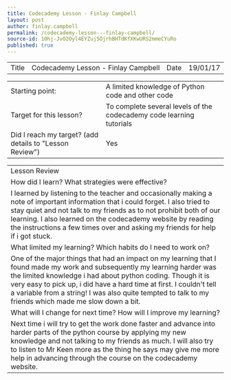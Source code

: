 ```yaml
---
title: Codecademy Lesson - Finlay Campbell
layout: post
author: finlay.campbell
permalink: /codecademy-lesson---finlay-campbell/
source-id: 10hj-JvO2Oyl4EYZuj5OjrhBHTdKfXKwURS2mmeCYuRo
published: true
---
```

<table>
  <tr>
    <td>Title</td>
    <td>Codecademy Lesson - Finlay Campbell</td>
    <td>Date</td>
    <td>19/01/17</td>
  </tr>
</table>


<table>
  <tr>
    <td>Starting point:</td>
    <td>A limited knowledge of Python code and other code</td>
  </tr>
  <tr>
    <td>Target for this lesson?</td>
    <td>To complete several levels of the codecademy code learning tutorials</td>
  </tr>
  <tr>
    <td>Did I reach my target? 
(add details to "Lesson Review")</td>
    <td>Yes</td>
  </tr>
</table>


<table>
  <tr>
    <td>Lesson Review</td>
  </tr>
  <tr>
    <td>How did I learn? What strategies were effective? </td>
  </tr>
  <tr>
    <td>I learned by listening to the teacher and occasionally making a note of important information that i could forget. I also tried to stay quiet and not talk to my friends as to not prohibit both of our learning. I also learned on the codecademy website by reading the instructions a few times over and asking my friends for help if i got stuck.</td>
  </tr>
  <tr>
    <td>What limited my learning? Which habits do I need to work on? </td>
  </tr>
  <tr>
    <td>One of the major things that had an impact on my learning that I found made my work and subsequently my learning harder was the limited knowledge i had about python coding. Though it is very easy to pick up, i did have a hard time at first. I couldn't tell a variable from a string! I was also quite tempted to talk to my friends which made me slow down a bit.</td>
  </tr>
  <tr>
    <td>What will I change for next time? How will I improve my learning?</td>
  </tr>
  <tr>
    <td>Next time i will try to get the work done faster and advance into harder parts of the python course by applying my new knowledge and not talking to my friends as much. I will also try to listen to Mr Keen more as the thing he says may give me more help in advancing through the course on the codecademy website.</td>
  </tr>
</table>


